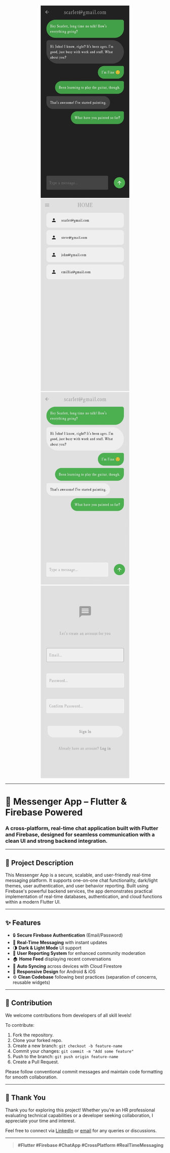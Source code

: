 <!-- Screenshots -->
<p align="center">
  <img src="screenshots/chat_dark.jpg" width="280"/>
  <img src="screenshots/chat_light.jpg" width="280"/>
  <img src="screenshots/home.jpg" width="280"/>
  <img src="screenshots/login.jpg" width="280"/>
</p>

---

# 💬 Messenger App – Flutter & Firebase Powered

### A cross-platform, real-time chat application built with **Flutter** and **Firebase**, designed for seamless communication with a clean UI and strong backend integration.

---

## 📘 Project Description

This Messenger App is a secure, scalable, and user-friendly real-time messaging platform. It supports one-on-one chat functionality, dark/light themes, user authentication, and user behavior reporting. Built using Firebase's powerful backend services, the app demonstrates practical implementation of real-time databases, authentication, and cloud functions within a modern Flutter UI.

---

## ✨ Features

- 🔒 **Secure Firebase Authentication** (Email/Password)
- 💬 **Real-Time Messaging** with instant updates
- 🌗 **Dark & Light Mode** UI support
- 🧾 **User Reporting System** for enhanced community moderation
- 🏠 **Home Feed** displaying recent conversations
- 🔄 **Auto Syncing** across devices with Cloud Firestore
- 📱 **Responsive Design** for Android & iOS
- ⚙️ **Clean Codebase** following best practices (separation of concerns, reusable widgets)

---

## 🤝 Contribution

We welcome contributions from developers of all skill levels!

To contribute:

1. Fork the repository.
2. Clone your forked repo.
3. Create a new branch: `git checkout -b feature-name`
4. Commit your changes: `git commit -m "Add some feature"`
5. Push to the branch: `git push origin feature-name`
6. Create a Pull Request.

Please follow conventional commit messages and maintain code formatting for smooth collaboration.

---

## 🙏 Thank You

Thank you for exploring this project! Whether you're an HR professional evaluating technical capabilities or a developer seeking collaboration, I appreciate your time and interest.

Feel free to connect via [LinkedIn](https://www.linkedin.com/in/bershayit/) or [email](bershayit@gmail.com) for any queries or discussions.

---

> **#Flutter #Firebase #ChatApp #CrossPlatform #RealTimeMessaging**
